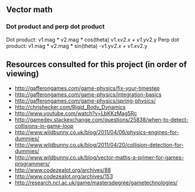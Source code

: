 
## Vector math

### Dot product and perp dot product

Dot product:      v1.mag * v2.mag * cos(theta)
                  v1.x*v2.x + v1.y*v2.y
Perp dot product: v1.mag * v2.mag * sin(theta)
                  -v1.y*v2.x + v1.x*v2.y

## Resources consulted for this project (in order of viewing)

* http://gafferongames.com/game-physics/fix-your-timestep
* http://gafferongames.com/game-physics/integration-basics
* http://gafferongames.com/game-physics/spring-physics/
* http://chrishecker.com/Rigid_Body_Dynamics
* http://www.youtube.com/watch?v=LbKKzMag5Rc
* http://gamedev.stackexchange.com/questions/25838/when-to-detect-collisions-in-game-loop
* http://www.wildbunny.co.uk/blog/2011/04/06/physics-engines-for-dummies/
* http://www.wildbunny.co.uk/blog/2011/04/20/collision-detection-for-dummies/
* http://www.wildbunny.co.uk/blog/vector-maths-a-primer-for-games-programmers/
* http://www.codezealot.org/archives/88
* http://www.codezealot.org/archives/153
* http://research.ncl.ac.uk/game/mastersdegree/gametechnologies/
